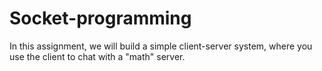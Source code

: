 # Socket-programming
In this assignment, we will build a simple client-server system, where you use the client to chat with a "math" server.
